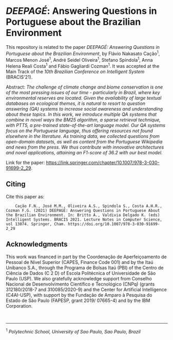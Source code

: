 # *DEEPAGÉ*: Answering Questions in Portuguese about the Brazilian Environment

This repository is related to the paper *DEEPAGÉ: Answering Questions in Portuguese about the Brazilian Environment*, by Flávio Nakasato Cação<sup>1</sup>, Marcos Menon José<sup>1</sup>, André Seidel Oliveira<sup>1</sup>, Stefano Spindola<sup>1</sup>, Anna Helena Reali Costa<sup>1</sup> and Fábio Gagliardi Cozman<sup>1</sup>. It was accepted at the Main Track of the *10th Brazilian Conference on Intelligent System* (BRACIS'21).

Abstract:
*The challenge of climate change and biome conservation is one of the most 
pressing issues of our time - particularly in Brazil, where key environmental reserves are located. Given the availability of large textual databases on ecological themes, it is natural to resort to question answering (QA) systems to increase social awareness and understanding about these topics. In this work, we introduce multiple QA systems that combine in novel ways the BM25 algorithm, a sparse retrieval technique, with PTT5, a pre-trained state-of-the-art language model. Our QA systems focus on the Portuguese language, thus offering resources not found elsewhere in the literature. As training data, we collected questions from open-domain datasets, as well as content from the Portuguese Wikipedia and news from the press. We thus contribute with innovative architectures and novel applications, attaining an F1-score of 36.2 with our best model.*

Link for the paper: https://link.springer.com/chapter/10.1007/978-3-030-91699-2_29.

## Citing

Cite this paper as:
```
    Cação F.N., José M.M., Oliveira A.S., Spindola S., Costa A.H.R., Cozman F.G. (2021) DEEPAGÉ: Answering Questions in Portuguese About the Brazilian Environment. In: Britto A., Valdivia Delgado K. (eds) Intelligent Systems. BRACIS 2021. Lecture Notes in Computer Science, vol 13074. Springer, Cham. https://doi.org/10.1007/978-3-030-91699-2_29
```

## Acknowledgments
This work was financed in part by the Coordenação de Aperfeiçoamento de Pessoal de Nível Superior (CAPES, Finance Code 001) and by the Itaú Unibanco S.A., through the Programa de Bolsas Itaú (PBI) of the Centro de Ciência de Dados (C 2 D) of Escola Politécnica of Universidade de São Paulo (USP). We also gratefully acknowledge support from Conselho Nacional de Desenvolvimento Científico e Tecnológico (CNPq) (grants 312180/2018-7 and 310085/2020-9) and the Center for Artificial Intelligence (C4AI-USP), with support by the Fundação de Amparo à Pesquisa do Estado de São Paulo (FAPESP, grant 2019/ 07665-4) and by the IBM Corporation.

<br>

---
<sup>1</sup> *Polytechnic School, University of Sao Paulo, Sao Paulo, Brazil*